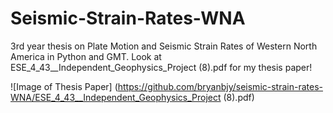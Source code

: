 # Seismic-Strain-Rates-WNA

3rd year thesis on Plate Motion and Seismic Strain Rates of Western North America in Python and GMT. Look at ESE_4_43__Independent_Geophysics_Project (8).pdf for my thesis paper!

![Image of Thesis Paper]
(https://github.com/bryanbjy/seismic-strain-rates-WNA/ESE_4_43__Independent_Geophysics_Project (8).pdf)
